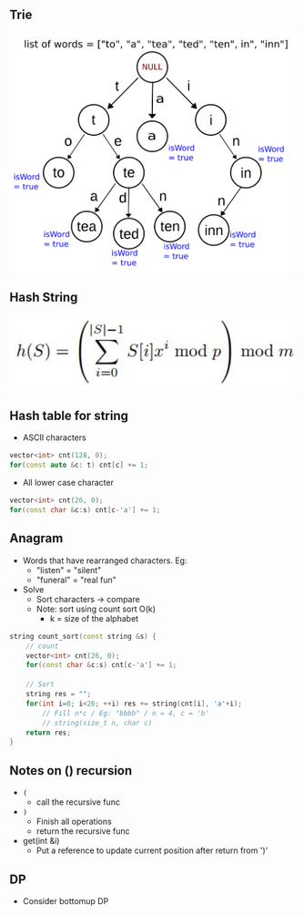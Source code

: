 
## Trie
<img src="./img/trie.png" alt="drawing" width="650"/>

## Hash String
<img src="./img/hashString.jpg" alt="drawing" width="650"/>


## Hash table for string
- ASCII characters

```C++
vector<int> cnt(128, 0);
for(const auto &c: t) cnt[c] += 1;
```

- All lower case character

```C++
vector<int> cnt(26, 0);
for(const char &c:s) cnt[c-'a'] += 1;
```


## Anagram
- Words that have rearranged characters. Eg:
    + "listen" = "silent"
    + "funeral" = "real fun"
- Solve
    + Sort characters -> compare
    + Note: sort using count sort O(k)
        + k = size of the alphabet

```C++
string count_sort(const string &s) {
    // count
    vector<int> cnt(26, 0);
    for(const char &c:s) cnt[c-'a'] += 1;

    // Sort
    string res = "";
    for(int i=0; i<26; ++i) res += string(cnt[i], 'a'+i); 
        // Fill n*c / Eg: "bbbb" / n = 4, c = 'b'
        // string(size_t n, char c)
    return res;
}
```


## Notes on () recursion
- `(`
    + call the recursive func
- `)`
    + Finish all operations
    + return the recursive func
- get(int &i)
    + Put a reference to update current position after return from ')'

## DP
- Consider bottomup DP
